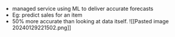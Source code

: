 - managed service using ML to deliver accurate forecasts 
- Eg: predict sales for an item 
- 50% more accurate than looking at data itself.
![[Pasted image 20240129221502.png]]